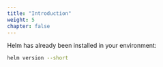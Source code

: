 ```yaml
---
title: "Introduction"
weight: 5
chapter: false
---
```


Helm has already been installed in your environment:

```bash
helm version --short
```